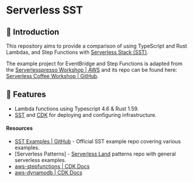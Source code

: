# Serverless SST

## 👋 Introduction

This repository aims to provide a comparison of using TypeScript and Rust Lambdas, and Step Functions with [Serverless Stack (SST)][sst].

The example project for EventBridge and Step Functions is adapted from the [Serverlesspresso Workshop | AWS] and its repo can be found here: [Serverless Coffee Workshop | GitHub].

## 🚀 Features

-   Lambda functions using Typescript 4.6 & Rust 1.59.
-   [SST] and [CDK] for deploying and configuring infrastructure.

#### Resources

-   [SST Examples | GitHub] - Official SST example repo covering various examples.
-   [Serverless Patterns] - [Serverless Land] patterns repo with general serverless examples.
-   [aws-stepfunctions | CDK Docs]
-   [aws-dynamodb | CDK Docs]

[aws-stepfunctions | cdk docs]: https://docs.aws.amazon.com/cdk/api/v1/docs/aws-stepfunctions-readme.html
[aws-dynamodb | cdk docs]: https://docs.aws.amazon.com/cdk/api/v1/docs/aws-dynamodb-readme.html
[local testing of cdk-defined step functions state machine | medium]: https://jeromevdl.medium.com/local-testing-of-cdk-defined-step-functions-state-machine-20759ad3c2a6
[sst]: https://sst.dev/
[cdk]: https://docs.aws.amazon.com/cdk/v2/guide/getting_started.html
[function | sst constructs]: https://docs.sst.dev/constructs/Function
[topic | sst constructs]: https://docs.sst.dev/constructs/Topic
[sst examples | github]: https://github.com/serverless-stack/sst/tree/master/examples
[serverless patterns | github]: https://github.com/aws-samples/serverless-patterns
[serverless land]: https://serverlessland.com/
[serverlesspresso workshop | aws]: https://workshop.serverlesscoffee.com/
[serverless coffee workshop | github]: https://github.com/aws-samples/serverless-coffee-workshop
